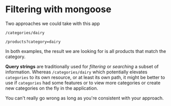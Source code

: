 # Filtering with mongoose

Two approaches we could take with this app

`/categories/dairy`
 
`/products?category=dairy`

In both examples, the result we are looking for is all products that match the category. 

**Query strings** are traditionally used for *filtering* or *searching* a subset of information. 
Whereas `/categories/dairy` which potentially elevates `categories` to its own resource, or at least its own path, it might be better to use if `categories` had some features or to view more categories or create new categories on the fly in the application. 

You can't really go wrong as long as you're consistent with your approach. 